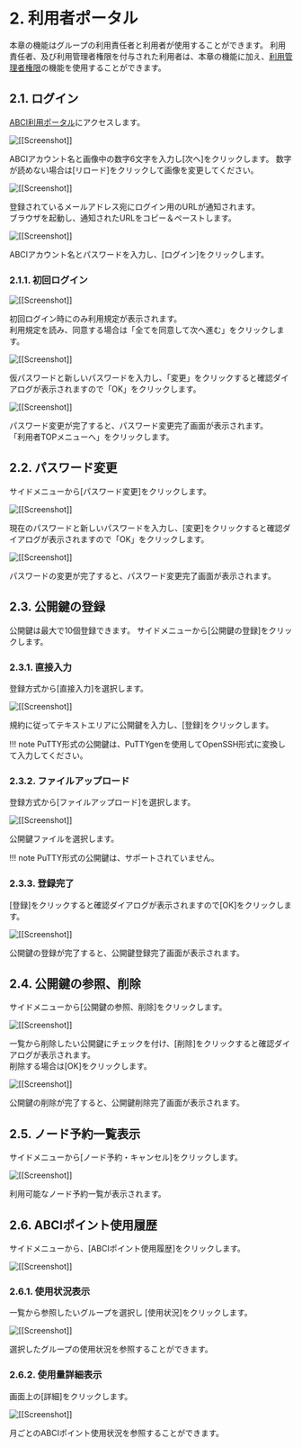 # 2. 利用者ポータル

本章の機能はグループの利用責任者と利用者が使用することができます。
利用責任者、及び利用管理者権限を付与された利用者は、本章の機能に加え、[利用管理者権限](https://portal.abci.ai/docs/portal/ja/03/)の機能を使用することができます。

## 2.1. ログイン

[ABCI利用ポータル](https://portal.abci.ai/user/)にアクセスします。
 
![[[Screenshot]]](img/2_01_A.png)

ABCIアカウント名と画像中の数字6文字を入力し[次へ]をクリックします。
数字が読めない場合は[リロード]をクリックして画像を変更してください。

![[[Screenshot]]](img/2_01_B.png)

登録されているメールアドレス宛にログイン用のURLが通知されます。  
ブラウザを起動し、通知されたURLをコピー＆ペーストします。

![[[Screenshot]]](img/2_01_C.png)

ABCIアカウント名とパスワードを入力し、[ログイン]をクリックします。
 
### 2.1.1. 初回ログイン

![[[Screenshot]]](img/2_01_D.png)

初回ログイン時にのみ利用規定が表示されます。  
利用規定を読み、同意する場合は「全てを同意して次へ進む」をクリックします。

![[[Screenshot]]](img/2_01_E.png)

仮パスワードと新しいパスワードを入力し、「変更」をクリックすると確認ダイアログが表示されますので「OK」をクリックします。

![[[Screenshot]]](img/2_01_F.png)

パスワード変更が完了すると、パスワード変更完了画面が表示されます。  
「利用者TOPメニューへ」をクリックします。

## 2.2. パスワード変更

サイドメニューから[パスワード変更]をクリックします。
 
![[[Screenshot]]](img/2_02_A.png)

現在のパスワードと新しいパスワードを入力し、[変更]をクリックすると確認ダイアログが表示されますので「OK」をクリックします。
 
![[[Screenshot]]](img/2_02_B.png)

パスワードの変更が完了すると、パスワード変更完了画面が表示されます。

## 2.3. 公開鍵の登録

公開鍵は最大で10個登録できます。
サイドメニューから[公開鍵の登録]をクリックします。

### 2.3.1. 直接入力

登録方式から[直接入力]を選択します。
 
![[[Screenshot]]](img/2_03_A.png)

規約に従ってテキストエリアに公開鍵を入力し、[登録]をクリックします。

!!! note
    PuTTY形式の公開鍵は、PuTTYgenを使用してOpenSSH形式に変換して入力してください。

### 2.3.2. ファイルアップロード

登録方式から[ファイルアップロード]を選択します。
 
![[[Screenshot]]](img/2_03_B.png)

公開鍵ファイルを選択します。

!!! note
    PuTTY形式の公開鍵は、サポートされていません。

### 2.3.3. 登録完了

[登録]をクリックすると確認ダイアログが表示されますので[OK]をクリックします。
 
![[[Screenshot]]](img/2_03_C.png)

公開鍵の登録が完了すると、公開鍵登録完了画面が表示されます。

## 2.4. 公開鍵の参照、削除

サイドメニューから[公開鍵の参照、削除]をクリックします。
 
![[[Screenshot]]](img/2_04_A.png)

一覧から削除したい公開鍵にチェックを付け、[削除]をクリックすると確認ダイアログが表示されます。  
削除する場合は[OK]をクリックします。
 
![[[Screenshot]]](img/2_04_B.png)

公開鍵の削除が完了すると、公開鍵削除完了画面が表示されます。

## 2.5. ノード予約一覧表示

サイドメニューから[ノード予約・キャンセル]をクリックします。
 
![[[Screenshot]]](img/2_06_A.png)

利用可能なノード予約一覧が表示されます。

## 2.6. ABCIポイント使用履歴

サイドメニューから、[ABCIポイント使用履歴]をクリックします。
 
![[[Screenshot]]](img/2_07_A.png)

### 2.6.1. 使用状況表示

一覧から参照したいグループを選択し [使用状況]をクリックします。
 
![[[Screenshot]]](img/2_07_B.png)

選択したグループの使用状況を参照することができます。

### 2.6.2. 使用量詳細表示

画面上の[詳細]をクリックします。
 
![[[Screenshot]]](img/2_07_C.png)

月ごとのABCIポイント使用状況を参照することができます。

